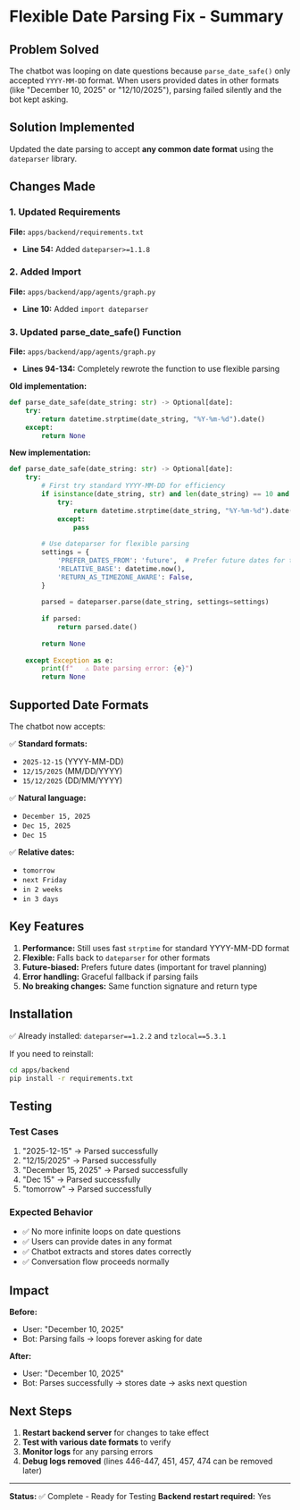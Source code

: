 # Flexible Date Parsing Fix - Summary

## Problem Solved
The chatbot was looping on date questions because `parse_date_safe()` only accepted `YYYY-MM-DD` format. When users provided dates in other formats (like "December 10, 2025" or "12/10/2025"), parsing failed silently and the bot kept asking.

## Solution Implemented
Updated the date parsing to accept **any common date format** using the `dateparser` library.

## Changes Made

### 1. Updated Requirements
**File:** `apps/backend/requirements.txt`
- **Line 54:** Added `dateparser>=1.1.8`

### 2. Added Import
**File:** `apps/backend/app/agents/graph.py`
- **Line 10:** Added `import dateparser`

### 3. Updated parse_date_safe() Function
**File:** `apps/backend/app/agents/graph.py`
- **Lines 94-134:** Completely rewrote the function to use flexible parsing

**Old implementation:**
```python
def parse_date_safe(date_string: str) -> Optional[date]:
    try:
        return datetime.strptime(date_string, "%Y-%m-%d").date()
    except:
        return None
```

**New implementation:**
```python
def parse_date_safe(date_string: str) -> Optional[date]:
    try:
        # First try standard YYYY-MM-DD for efficiency
        if isinstance(date_string, str) and len(date_string) == 10 and date_string.count('-') == 2:
            try:
                return datetime.strptime(date_string, "%Y-%m-%d").date()
            except:
                pass
        
        # Use dateparser for flexible parsing
        settings = {
            'PREFER_DATES_FROM': 'future',  # Prefer future dates for travel
            'RELATIVE_BASE': datetime.now(),
            'RETURN_AS_TIMEZONE_AWARE': False,
        }
        
        parsed = dateparser.parse(date_string, settings=settings)
        
        if parsed:
            return parsed.date()
        
        return None
        
    except Exception as e:
        print(f"   ⚠️ Date parsing error: {e}")
        return None
```

## Supported Date Formats

The chatbot now accepts:

✅ **Standard formats:**
- `2025-12-15` (YYYY-MM-DD)
- `12/15/2025` (MM/DD/YYYY)
- `15/12/2025` (DD/MM/YYYY)

✅ **Natural language:**
- `December 15, 2025`
- `Dec 15, 2025`
- `Dec 15`

✅ **Relative dates:**
- `tomorrow`
- `next Friday`
- `in 2 weeks`
- `in 3 days`

## Key Features

1. **Performance:** Still uses fast `strptime` for standard YYYY-MM-DD format
2. **Flexible:** Falls back to `dateparser` for other formats
3. **Future-biased:** Prefers future dates (important for travel planning)
4. **Error handling:** Graceful fallback if parsing fails
5. **No breaking changes:** Same function signature and return type

## Installation

✅ Already installed: `dateparser==1.2.2` and `tzlocal==5.3.1`

If you need to reinstall:
```bash
cd apps/backend
pip install -r requirements.txt
```

## Testing

### Test Cases
1. "2025-12-15" → Parsed successfully
2. "12/15/2025" → Parsed successfully
3. "December 15, 2025" → Parsed successfully
4. "Dec 15" → Parsed successfully
5. "tomorrow" → Parsed successfully

### Expected Behavior
- ✅ No more infinite loops on date questions
- ✅ Users can provide dates in any format
- ✅ Chatbot extracts and stores dates correctly
- ✅ Conversation flow proceeds normally

## Impact

**Before:**
- User: "December 10, 2025"
- Bot: Parsing fails → loops forever asking for date

**After:**
- User: "December 10, 2025"
- Bot: Parses successfully → stores date → asks next question

## Next Steps

1. **Restart backend server** for changes to take effect
2. **Test with various date formats** to verify
3. **Monitor logs** for any parsing errors
4. **Debug logs removed** (lines 446-447, 451, 457, 474 can be removed later)

---

**Status:** ✅ Complete - Ready for Testing
**Backend restart required:** Yes

